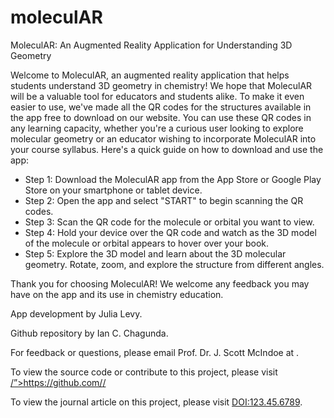 # moleculAR
MoleculAR: An Augmented Reality Application for Understanding 3D Geometry

<p>Welcome to MoleculAR, an augmented reality application that helps students understand 3D geometry in chemistry!
  We hope that MoleculAR will be a valuable tool for educators and students alike. To make it even easier to use, we've made all the QR codes for the structures available in the app free to download on our website. 
  You can use these QR codes in any learning capacity, whether you're a curious user looking to explore molecular geometry or an educator wishing to incorporate MoleculAR into your course syllabus.
  Here's a quick guide on how to download and use the app:
</p>
  <ul> <li>Step 1: Download the MoleculAR app from the App Store or Google Play Store on your smartphone or tablet device.</li>
    <li>Step 2: Open the app and select "START" to begin scanning the QR codes.</li>
    <li>Step 3: Scan the QR code for the molecule or orbital you want to view.</li>
    <li>Step 4: Hold your device over the QR code and watch as the 3D model of the molecule or orbital appears to hover over your book.</li>
    <li>Step 5: Explore the 3D model and learn about the 3D molecular geometry. Rotate, zoom, and explore the structure from different angles.</li></ul> 
  
  <p>Thank you for choosing MoleculAR! We welcome any feedback you may have on the app and its use in chemistry education.</p>
  
  <footer><p>App development by Julia Levy.</p> 
    <p>Github repository by Ian C. Chagunda.</p> 
    <p>For feedback or questions, please email Prof. Dr. J. Scott McIndoe at <mcindoe@uvic.ca>.</p> 
    <p>To view the source code or contribute to this project, please visit <a href=“https://github.com/<chagunda>/<moleculAR>”>https://github.com/<chagunda>/<moleculAR></a> </p>
    <p>To view the journal article on this project, please visit <a href=“https://doi.org/123.45.6789”>DOI:123.45.6789</a>.</footer></p>
</body>
